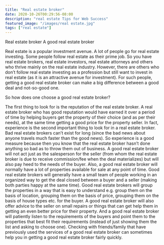 ```yaml
---
title: "Real estate broker"
date: 2020-10-26T00:29:56-08:00
description: "real estate Tips for Web Success"
featured_image: "/images/real estate.jpg"
tags: ["real estate"]
---
```


Real estate broker
A good real estate broker

Real estate is a popular investment avenue. A lot of people go for real estate investing. Some people follow real estate as their prime job. So you have real estate brokers, real estate investors, real estate attorneys and others who thrive mainly on the real estate industry. However, there are others who don’t follow real estate investing as a profession but still want to invest in real estate (as it is an attractive avenue for investment). For such people, getting a good real estate broker can make a big difference between a good deal and not-so-good one.

So how does one choose a good real estate broker?

The first thing to look for is the reputation of the real estate broker. A real estate broker who has good reputation would have earned it over a period of time by helping buyers get the property of their choice (and as per their needs), at the same time getting a good price for the property seller. In fact, experience is the second important thing to look for in a real estate broker. Bad real estate brokers can’t exist for long (since the bad news about anyone travels much faster than the good news). So experience is a good measure because then you know that the real estate broker hasn’t done anything so bad as to throw them out of business. A good real estate broker will not act just as the salesperson for the seller (from whom the real estate broker is due to receive commission/fee when the deal materializes) but will also pay heed to the needs of the buyer. Also, a good real estate broker will normally have a lot of properties available for sale at any point of time. Good real estate brokers will generally have a small team of people working in an organized way to get the deal closed between a buyer and a seller (making both parties happy at the same time). Good real estate brokers will group the properties in a way that is easy to understand e.g. group them on the basis of location, grouping them on the basis of price, grouping them on the basis of house types etc. for the buyer. A good real estate broker will also offer advice to the seller on small repairs or things that can get help them in getting an even better price for their property. And a good real estate broker will patiently listen to the requirements of the buyers and point them to the properties that best fit their requirements (instead of just showing them the list and asking to choose one). 
Checking with friends/family that have previously used the services of a good real estate broker can sometimes help you in getting a good real estate broker fairly quickly.  

